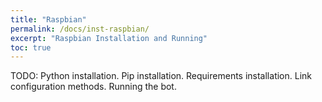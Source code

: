 ```yaml
---
title: "Raspbian"
permalink: /docs/inst-raspbian/
excerpt: "Raspbian Installation and Running"
toc: true
---
```


TODO:
Python installation.
Pip installation.
Requirements installation.
Link configuration methods.
Running the bot.
